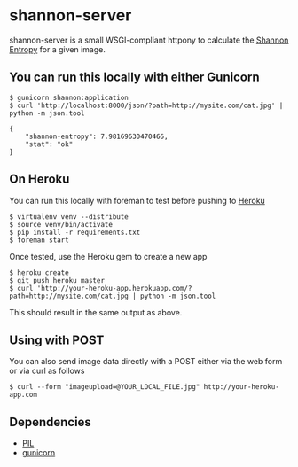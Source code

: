 shannon-server
===

shannon-server is a small WSGI-compliant httpony to calculate the [Shannon Entropy](http://en.wikipedia.org/wiki/Entropy_%28information_theory%29) for a given image.

You can run this locally with either Gunicorn
--

	$ gunicorn shannon:application
	$ curl 'http://localhost:8000/json/?path=http://mysite.com/cat.jpg' | python -m json.tool
		
	{
	    "shannon-entropy": 7.98169630470466, 
	    "stat": "ok"
	}
	
On Heroku
--

You can run this locally with foreman to test before pushing to [Heroku](http://heroku.com)

	$ virtualenv venv --distribute
	$ source venv/bin/activate
	$ pip install -r requirements.txt
	$ foreman start
	
Once tested, use the Heroku gem to create a new app

	$ heroku create
	$ git push heroku master
	$ curl 'http://your-heroku-app.herokuapp.com/?path=http://mysite.com/cat.jpg | python -m json.tool
	
This should result in the same output as above.

Using with POST
--

You can also send image data directly with a POST either via the web form or via curl as follows

	$ curl --form "imageupload=@YOUR_LOCAL_FILE.jpg" http://your-heroku-app.com

Dependencies
--

* [PIL](http://www.pythonware.com/products/pil/)
* [gunicorn](http://www.gunicorn.org/)
	
	


